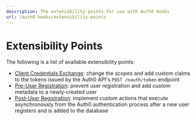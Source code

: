 ```yaml
---
description: The extensibility points for use with Auth0 Hooks
url: /auth0-hooks/extensibility-points
---
```


# Extensibility Points

The following is a list of available extensibility points:

- [Client Credentials Exchange](/auth0-hooks/extensibility-points/client-credentials-exchange): change the scopes and add custom claims to the tokens issued by the Auth0 API's `POST /oauth/token` endpoint
- [Pre-User Registration](/auth0-hooks/extensibility-points/pre-user-registration): prevent user registration and add custom metadata to a newly-created user
- [Post-User Registration](/auth0-hooks/extensibility-points/post-user-registration): implement custom actions that execute asynchronously from the Auth0 authentication process after a new user registers and is added to the database
